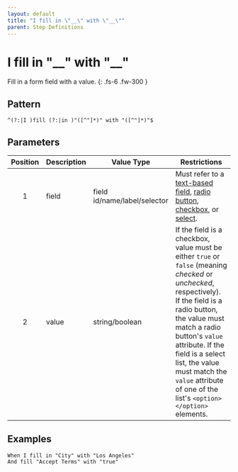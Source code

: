 ```yaml
---
layout: default
title: "I fill in \"__\" with \"__\""
parent: Step Definitions
---
```


# I fill in "\_\_" with "\_\_"

Fill in a form field with a value.
{: .fs-6 .fw-300 }

## Pattern

```
^(?:|I )fill (?:|in )"([^"]*)" with "([^"]*)"$
```

## Parameters

| Position | Description | Value Type                   | Restrictions                                                                                                                                                                                                                                                                                                                               |
| :------: | ----------- | ---------------------------- | ------------------------------------------------------------------------------------------------------------------------------------------------------------------------------------------------------------------------------------------------------------------------------------------------------------------------------------------ |
|    1     | field       | field id/name/label/selector | Must refer to a [text-based field]({{site.baseurl}}/field_types.html#text-based-fields), [radio button]({{site.baseurl}}/field_types.html#radio-button-fields), [checkbox]({{site.baseurl}}/field_types.html#checkbox-fields), or [select]({{site.baseurl}}/field_types.html#select-fields).                                               |
|    2     | value       | string/boolean               | If the field is a checkbox, value must be either `true` or `false` (meaning _checked_ or _unchecked_, respectively). If the field is a radio button, the value must match a radio button's `value` attribute. If the field is a select list, the value must match the `value` attribute of one of the list's `<option></option>` elements. |

## Examples

```gherkin
When I fill in "City" with "Los Angeles"
And fill "Accept Terms" with "true"
```